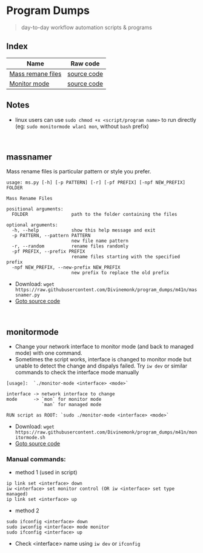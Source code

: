 # Program Dumps
> day-to-day workflow automation scripts & programs

## Index
| Name  | Raw code |
| ------------- | ------------- |
|  [Mass remane files](#massnamer) | [source code](https://raw.githubusercontent.com/Divinemonk/program_dumps/m41n/massnamer.py)  |
| [Monitor mode](#monitormode) | [source code](https://raw.githubusercontent.com/Divinemonk/program_dumps/m41n/monitormode.sh) |

## Notes
- linux users can use `sudo chmod +x <script/program name>` to run directly (eg: `sudo monitormode wlan1 mon`, without `bash` prefix)

<br>

## massnamer
Mass rename files is particular pattern or style you prefer.
```
usage: ms.py [-h] [-p PATTERN] [-r] [-pf PREFIX] [-npf NEW_PREFIX] FOLDER

Mass Rename Files

positional arguments:
  FOLDER                path to the folder containing the files

optional arguments:
  -h, --help            show this help message and exit
  -p PATTERN, --pattern PATTERN
                        new file name pattern
  -r, --random          rename files randomly
  -pf PREFIX, --prefix PREFIX
                        rename files starting with the specified prefix
  -npf NEW_PREFIX, --new-prefix NEW_PREFIX
                        new prefix to replace the old prefix
```
- Download: `wget https://raw.githubusercontent.com/Divinemonk/program_dumps/m41n/massnamer.py`
- [Goto source code](https://github.com/Divinemonk/program_dumps/blob/m41n/massnamer.py)


<br>

## monitormode
- Change your network interface to monitor mode (and back to managed mode) with one command.
- Sometimes the script works, interface is changed to monitor mode but unable to detect the change and dispalys failed. Try `iw dev` or similar commands to check the interface mode manually
```
[usage]:  `./monitor-mode <interface> <mode>`

interface -> network interface to change
mode      -> `mon` for monitor mode
             `man` for managed mode

RUN script as ROOT: `sudo ./monitor-mode <interface> <mode>`
```
- Download: `wget https://raw.githubusercontent.com/Divinemonk/program_dumps/m41n/monitormode.sh`
- [Goto source code](https://github.com/Divinemonk/program_dumps/blob/m41n/monitormode.sh)

### Manual commands:
- method 1 (used in script)
```
ip link set <interface> down
iw <interface> set monitor control (OR iw <interface> set type managed)
ip link set <interface> up
```
- method 2
```
sudo ifconfig <interface> down
sudo iwconfig <interface> mode monitor
sudo ifconfig <interface> up
```
- Check \<interface\> name using `iw dev` or `ifconfig`
